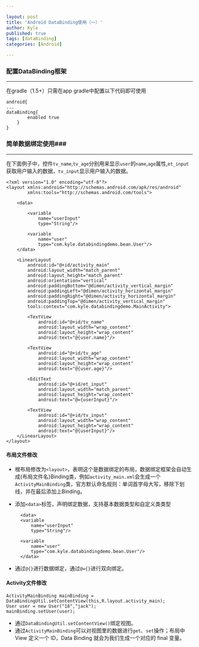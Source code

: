 ```yaml
---

layout: post
title: 'Android DataBinding使用（一）'
author: Kyle
published: true
tags: [dataBinding]
categories: [Android]

---
```


### 配置DataBinding框架 ###

----------
在gradle（1.5+）只需在app gradle中配置以下代码即可使用

	android{
	...
	dataBinding{
	        enabled true
	    }
	}

### 简单数据绑定使用###

----------
在下面例子中，控件`tv_name`,`tv_age`分别用来显示`user`的`name`,`age`属性,`et_input`获取用户输入的数据，`tv_input`显示用户输入的数据。


	<?xml version="1.0" encoding="utf-8"?>
	<layout xmlns:android="http://schemas.android.com/apk/res/android"
	        xmlns:tools="http://schemas.android.com/tools">
	
	    <data>
	
	        <variable
	            name="userInput"
	            type="String"/>
	
	        <variable
	            name="user"
	            type="com.kyle.databindingdemo.bean.User"/>
	    </data>
	
	    <LinearLayout
	        android:id="@+id/activity_main"
	        android:layout_width="match_parent"
	        android:layout_height="match_parent"
	        android:orientation="vertical"
	        android:paddingBottom="@dimen/activity_vertical_margin"
	        android:paddingLeft="@dimen/activity_horizontal_margin"
	        android:paddingRight="@dimen/activity_horizontal_margin"
	        android:paddingTop="@dimen/activity_vertical_margin"
	        tools:context="com.kyle.databindingdemo.MainActivity">
	
	        <TextView
				android:id="@+id/tv_name"
	            android:layout_width="wrap_content"
	            android:layout_height="wrap_content"
	            android:text="@{user.name}"/>
	
	        <TextView
				android:id="@+id/tv_age"
	            android:layout_width="wrap_content"
	            android:layout_height="wrap_content"
	            android:text="@{user.age}"/>
	
	        <EditText
				android:id="@+id/et_input"
	            android:layout_width="match_parent"
	            android:layout_height="wrap_content"
	            android:text="@={userInput}"/>
	
	        <TextView
				android:id="@+id/tv_input"
	            android:layout_width="wrap_content"
	            android:layout_height="wrap_content"
	            android:text="@{userInput}"/>
	    </LinearLayout>
	</layout>


#### 布局文件修改 ####


- 根布局修改为`<layout>`，表明这个是数据绑定的布局，数据绑定框架会自动生成{布局文件名}Binding类，例如`activity_main.xml`会生成一个`ActivityMainBinding`类，官方默认命名规则：单词首字母大写，移除下划线，并在最后添加上Binding。
- 添加`<data>`标签，声明绑定数据，支持基本数据类型和自定义类类型
	
		<data>
        <variable
            name="userInput"
            type="String"/>

        <variable
            name="user"
            type="com.kyle.databindingdemo.bean.User"/>
    	</data>
- 通过`@{}`进行数据绑定，通过`@={}`进行双向绑定。

#### Activity文件修改 ####

	ActivityMainBinding mainBinding = DataBindingUtil.setContentView(this,R.layout.activity_main);
	User user = new User("18","jack");
	mainBinding.setUser(user);
- 通过`DataBindingUtil.setContentView()`绑定视图。
- 通过`ActivityMainBinding`可以对视图里的数据进行`get`、`set`操作；布局中View 定义一个 ID，Data Binding 就会为我们生成一个对应的 final 变量。



